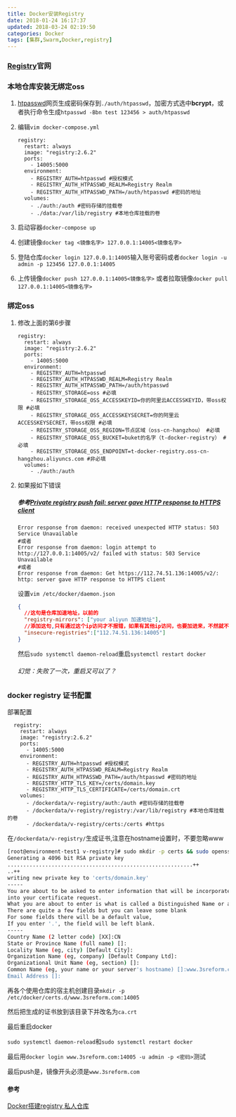 ```yaml
---
title: Docker安装Registry
date: 2018-01-24 16:17:37
updated: 2018-03-24 02:19:50
categories: Docker
tags: [集群,Swarm,Docker,registry]
---
```

### [Registry](https://hub.docker.com/_/registry/)官网

### 本地仓库安装无绑定oss

1. [htpasswd](http://www.awesometool.org/Generate/Htpasswd)网页生成密码保存到`./auth/htpasswd`，加密方式选中**bcrypt**，或者执行命令生成`htpasswd -Bbn test 123456 > auth/htpasswd`

2. 编辑`vim docker-compose.yml`

   ```properties
   registry:
     restart: always
     image: "registry:2.6.2"
     ports:
       - 14005:5000
     environment:
       - REGISTRY_AUTH=htpasswd #授权模式
       - REGISTRY_AUTH_HTPASSWD_REALM=Registry Realm
       - REGISTRY_AUTH_HTPASSWD_PATH=/auth/htpasswd #密码的地址
     volumes:
       - ./auth:/auth #密码存储的挂载卷
       - ./data:/var/lib/registry #本地仓库挂载的卷
   ```

3. 启动容器`docker-compose up`

4. 创建镜像`docker tag <镜像名字> 127.0.0.1:14005<镜像名字>`

5. 登陆仓库`docker login 127.0.0.1:14005`输入账号密码或者`docker login -u admin -p 123456 127.0.0.1:14005`

6. 上传镜像`docker push 127.0.0.1:14005<镜像名字>` 或者拉取镜像`docker pull 127.0.0.1:14005<镜像名字>`

### 绑定oss

1. 修改上面的第6步骤

   ```properties
   registry:
     restart: always
     image: "registry:2.6.2"
     ports:
       - 14005:5000
     environment:
       - REGISTRY_AUTH=htpasswd
       - REGISTRY_AUTH_HTPASSWD_REALM=Registry Realm
       - REGISTRY_AUTH_HTPASSWD_PATH=/auth/htpasswd
       - REGISTRY_STORAGE=oss #必填
       - REGISTRY_STORAGE_OSS_ACCESSKEYID=你的阿里云ACCESSKEYID，带oss权限 #必填
       - REGISTRY_STORAGE_OSS_ACCESSKEYSECRET=你的阿里云ACCESSKEYSECRET，带oss权限 #必填
       - REGISTRY_STORAGE_OSS_REGION=节点区域（oss-cn-hangzhou） #必填
       - REGISTRY_STORAGE_OSS_BUCKET=buket的名字（t-docker-registry） #必填
       - REGISTRY_STORAGE_OSS_ENDPOINT=t-docker-registry.oss-cn-hangzhou.aliyuncs.com #非必填
     volumes:
       - ./auth:/auth
   ```

2. 如果报如下错误

   ##### 参考[Private registry push fail: server gave HTTP response to HTTPS client](https://github.com/docker/distribution/issues/1874)

   ```shell
   Error response from daemon: received unexpected HTTP status: 503 Service Unavailable
   #或者
   Error response from daemon: login attempt to http://127.0.0.1:14005/v2/ failed with status: 503 Service Unavailable
   #或者
   Error response from daemon: Get https://112.74.51.136:14005/v2/: http: server gave HTTP response to HTTPS client
   ```

   设置`vim /etc/docker/daemon.json`

   ```json
   {
     //这句是仓库加速地址，以前的
     "registry-mirrors": ["your aliyun 加速地址"],
     //添加这句,只有通过这个ip访问才不报错，如果有其他ip访问，也要加进来，不然就不用那个ip访问
     "insecure-registries":["112.74.51.136:14005"]
   }
   ```

   然后`sudo systemctl daemon-reload`重启`systemctl restart docker`

   ###### 幻觉：失败了一次，重启又可以了？

### docker registry 证书配置 

部署配置

```
  registry:
    restart: always
    image: "registry:2.6.2"
    ports:
      - 14005:5000
    environment:
      - REGISTRY_AUTH=htpasswd #授权模式
      - REGISTRY_AUTH_HTPASSWD_REALM=Registry Realm
      - REGISTRY_AUTH_HTPASSWD_PATH=/auth/htpasswd #密码的地址
      - REGISTRY_HTTP_TLS_KEY=/certs/domain.key
      - REGISTRY_HTTP_TLS_CERTIFICATE=/certs/domain.crt
    volumes:
      - /dockerdata/v-registry/auth:/auth #密码存储的挂载卷
      - /dockerdata/v-registry/registry:/var/lib/registry #本地仓库挂载的卷
      - /dockerdata/v-registry/certs:/certs #https
```

 在`/dockerdata/v-registry/`生成证书,注意在hostname设置时，不要忽略www

```bash
[root@environment-test1 v-registry]# sudo mkdir -p certs && sudo openssl req -newkey rsa:4096 -nodes -sha256 -keyout certs/domain.key -x509 -days 365 -out certs/domain.crt
Generating a 4096 bit RSA private key
...........................................................++
..++
writing new private key to 'certs/domain.key'
-----
You are about to be asked to enter information that will be incorporated
into your certificate request.
What you are about to enter is what is called a Distinguished Name or a DN.
There are quite a few fields but you can leave some blank
For some fields there will be a default value,
If you enter '.', the field will be left blank.
-----
Country Name (2 letter code) [XX]:CN
State or Province Name (full name) []:
Locality Name (eg, city) [Default City]:
Organization Name (eg, company) [Default Company Ltd]:
Organizational Unit Name (eg, section) []:
Common Name (eg, your name or your server's hostname) []:www.3sreform.com
Email Address []:
```

再各个使用仓库的宿主机创建目录`mkdir -p /etc/docker/certs.d/www.3sreform.com:14005 `

然后把生成的证书放到该目录下并改名为`ca.crt`

最后重启docker

`sudo systemctl daemon-reload`和`sudo systemctl restart docker`

最后用`docker login www.3sreform.com:14005 -u admin -p <密码>`测试

最后push是，镜像开头必须是`www.3sreform.com`



#### 参考

[Docker搭建registry 私人仓库](https://www.jianshu.com/p/55ee4b6a72b6)